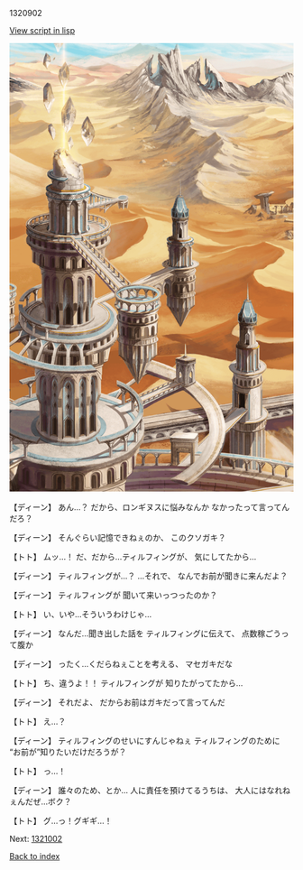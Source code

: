 1320902

[View script in lisp](../scripts/1320902.txt)

![desert_hill.png](../images/backgrounds/desert_hill.png)

【ディーン】
あん…？
だから、ロンギヌスに悩みなんか
なかったって言ってんだろ？

【ディーン】
そんぐらい記憶できねぇのか、
このクソガキ？

【トト】
ムッ…！
だ、だから…ティルフィングが、
気にしてたから…

【ディーン】
ティルフィングが…？
…それで、
なんでお前が聞きに来んだよ？

【ディーン】
ティルフィングが
聞いて来いっつったのか？

【トト】
い、いや…そういうわけじゃ…

【ディーン】
なんだ…聞き出した話を
ティルフィングに伝えて、
点数稼ごうって腹か

【ディーン】
ったく…くだらねぇことを考える、
マセガキだな

【トト】
ち、違うよ！！
ティルフィングが
知りたがってたから…

【ディーン】
それだよ、
だからお前はガキだって言ってんだ

【トト】
え…？

【ディーン】
ティルフィングのせいにすんじゃねぇ
ティルフィングのために
“お前が”知りたいだけだろうが？

【トト】
っ…！

【ディーン】
誰々のため、とか…
人に責任を預けてるうちは、
大人にはなれねぇんだぜ…ボク？

【トト】
グ…っ！グギギ…！

Next: [1321002](1321002.md)

[Back to index](index.md)
